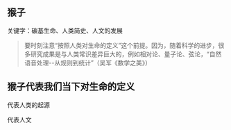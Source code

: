## 猴子

关键字：碳基生命、人类简史、人文的发展

> 要时刻注意“按照人类对生命的定义”这个前提。因为，随着科学的进步，很多研究成果是与人类常识差异巨大的，例如相对论、量子论、弦论，“自然语音处理--从规则到统计”（吴军《数学之美》）

## 

## 猴子代表我们当下对生命的定义 

代表人类的起源

代表人文

